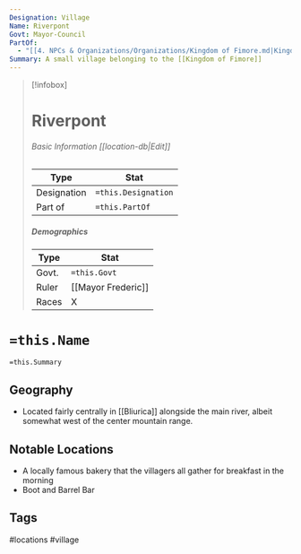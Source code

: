 ```yaml
---
Designation: Village
Name: Riverpont
Govt: Mayor-Council
PartOf:
  - "[[4. NPCs & Organizations/Organizations/Kingdom of Fimore.md|Kingdom of Fimore]]"
Summary: A small village belonging to the [[Kingdom of Fimore]]
---
```

> [!infobox]
> # Riverpont
> ###### Basic Information [[location-db|Edit]]
> | Type | Stat |
> | ---- | ---- |
> | Designation| `=this.Designation` |
> | Part of | `=this.PartOf`|
> ##### Demographics
> | Type | Stat |
> | ---- | ---- |
> | Govt. | `=this.Govt` |
> | Ruler | [[Mayor Frederic]] |
> |Races |X|

# `=this.Name`
`=this.Summary`

## Geography
- Located fairly centrally in [[Bliurica]] alongside the main river, albeit somewhat west of the center mountain range.

##  Notable Locations
- A locally famous bakery that the villagers all gather for breakfast in the morning
- Boot and Barrel Bar




## Tags
#locations #village